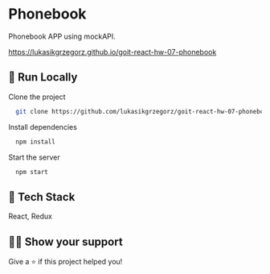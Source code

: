 #  Phonebook 

Phonebook APP using mockAPI.

https://lukasikgrzegorz.github.io/goit-react-hw-07-phonebook

## 🚀 Run Locally

Clone the project

```bash
  git clone https://github.com/lukasikgrzegorz/goit-react-hw-07-phonebook
```

Install dependencies

```bash
  npm install
```

Start the server

```bash
  npm start
```

## 📝 Tech Stack

React, Redux

## 👨‍🚀 Show your support
Give a ⭐️ if this project helped you!



